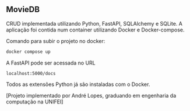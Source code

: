 ## MovieDB

CRUD implementada utilizando Python, FastAPI, SQLAlchemy e SQLite. A aplicação foi contida num container utilizando Docker e Docker-compose.

Comando para subir o projeto no docker:

```sh
docker compose up
```

A FastAPI pode ser acessada no URL

```
localhost:5000/docs
```

Todos as extensões Python já são instaladas com o Docker.

[Projeto implementado por André Lopes, graduando em engenharia da computação na UNIFEI]
